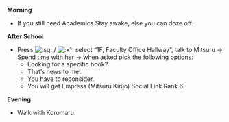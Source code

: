 **Morning**

- If you still need Academics Stay awake, else you can doze off.

**After School**

- Press ![:sq:](https://www.powerpyx.com/wp-includes/images/smilies/square.png) / ![:x1:](https://www.powerpyx.com/wp-includes/images/smilies/x1.png) select “1F, Faculty Office Hallway”, talk to Mitsuru -> Spend time with her -> when asked pick the following options:
  - Looking for a specific book?
  - That’s news to me!
  - You have to reconsider.
  - You will get Empress (Mitsuru Kirijo) Social Link Rank 6.

**Evening**

- Walk with Koromaru.
